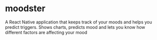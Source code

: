 # moodster
A React Native application that keeps track of your moods and helps you predict triggers.
Shows charts, predicts mood and lets you know how different factors are affecting your mood
